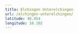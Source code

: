 ```yaml
---
title: Elchingen Unterelchingen
url: /elchingen-unterelchingen/
latitude: 48.454
longitude: 10.102
---
```

